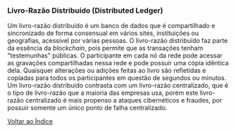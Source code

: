 ### Livro-Razão Distribuído (Distributed Ledger)

Um livro-razão distribuído é um banco de dados que é compartilhado e sincronizado de forma consensual em vários sites, instituições ou geografias, acessível por várias pessoas. O livro-razão distribuído faz parte da essência da _blockchain_, pois permite que as transações tenham "testemunhas" públicas. O participante em cada nó da rede pode acessar as gravações compartilhadas nessa rede e pode possuir uma cópia idêntica dela. Quaisquer alterações ou adições feitas ao livro são refletidas e copiadas para todos os participantes em questão de segundos ou minutos. Um livro-razão distribuído contrasta com um livro-razão centralizado, que é o tipo de livro-razão que a maioria das empresas usa, porém este livro-razão centralizado é mais propenso a ataques cibernéticos e fraudes, por possuir somente um único ponto de falha centralizado.

[Voltar ao Índice](../)
